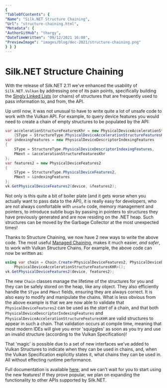 ```yaml
---
{
"TableOfContents": {
"Name": "Silk.NET Structure Chaining",
"Url": "structure-chaining.html",
"Metadata": {
"AuthorGitHub": "thargy",
"DateTimeWritten": "09/12/2021 16:00",
"PreviewImage": "images/blog/dec-2021/structure-chaining.png"
} } }
---
```


# Silk.NET Structure Chaining

With the release of Silk.NET 2.11 we've enhanced the usability of `Silk.NET.Vulkan` by addressing one of its pain
points, specifically building the [Singly Linked Lists](https://en.wikipedia.org/wiki/Linked_list) (or chains) of
structures that are frequently used to pass information to, and from, the API.

Up until now, it was not unusual to have to write quite a lot of unsafe code to work with the Vulkan API. For example, to
query device features you would need to create a chain of empty structures to be populated by the API:

```csharp
var accelerationStructureFeaturesKhr = new PhysicalDeviceAccelerationStructureFeaturesKHR
    {SType = StructureType.PhysicalDeviceAccelerationStructureFeaturesKhr};
var indexingFeatures = new PhysicalDeviceDescriptorIndexingFeatures
{
    SType = StructureType.PhysicalDeviceDescriptorIndexingFeatures,
    PNext = &accelerationStructureFeaturesKhr
};
var features2 = new PhysicalDeviceFeatures2
{
    SType = StructureType.PhysicalDeviceFeatures2,
    PNext = &indexingFeatures
};
vk.GetPhysicalDeviceFeatures2(device, &features2);
```

Not only is this quite a bit of boiler plate (and it gets worse when you actually want to pass data to the API), it is
really easy for developers, who are not always comfortable with `unsafe` code, memory management and pointers, to
introduce subtle bugs by passing in pointers to structures they have previously generated and are now residing on the
.NET heap. Such structures can be moved by the Garbage Collector at the most unexpected times!

Thanks to Structure Chaining, we now have 2 new ways to write the above code. The most
useful [Managed Chaining](https://github.com/dotnet/Silk.NET/blob/main/documentation/structure-chaining/managed-chaining.md),
makes it much easier, _and safer_, to work with Vulkan Structure Chains. For example, the above code can now be written
as:

```csharp
using var chain = Chain.Create<PhysicalDeviceFeatures2, PhysicalDeviceDescriptorIndexingFeatures,
    PhysicalDeviceAccelerationStructureFeaturesKHR>();
vk.GetPhysicalDeviceFeatures2(device, features2);
```

The new `Chain` classes manage the lifetime of the structures for you and they can be safely stored on the
heap, like any object. They also efficiently handle the `SType` and `PNext` fields, ensuring they are always correct. It is
also easy to modify and manipulate the chains. What is less obvious from the above example is that we are now able to
validate that `PhysicalDeviceFeatures2` can be used as the _start_ of a chain, and that
both `PhysicalDeviceDescriptorIndexingFeatures` and `PhysicalDeviceAccelerationStructureFeaturesKHR` are valid
structures to appear in such a chain. That validation occurs at compile time, meaning that most modern IDEs will give
you error 'squiggles' as soon as you try and use an invalid structure (according to the Vulkan Specification)!

That 'magic' is possible due to a set of new interfaces we've added to Vulkan Structures to indicate when they can be
used in chains, and, when the Vulkan Specification explicitly states it, what chains they can be used in. All without
effecting runtime performance.

Full documentation is
available [here](https://github.com/dotnet/Silk.NET/blob/main/documentation/structure-chaining/overview.md), and we
can't wait for you to start using the new features!  If they prove popular, we plan on expanding the functionality to
other APIs supported by Silk.NET.
